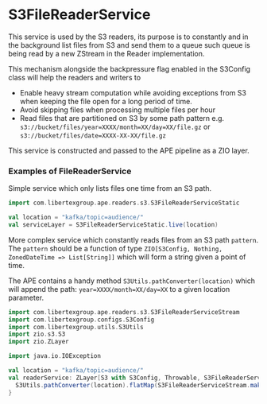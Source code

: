 # S3FileReaderService
This service is used by the S3 readers, its purpose is to constantly and in the background list files from S3 and send them to a queue such queue is being read by a new ZStream in the Reader implementation.

This mechanism alongside the backpressure flag enabled in the S3Config class will help the readers and writers to
- Enable heavy stream computation while avoiding exceptions from S3 when keeping the file open for a long period of time.
- Avoid skipping files when processing multiple files per hour
- Read files that are partitioned on S3 by some path pattern e.g. `s3://bucket/files/year=XXXX/month=XX/day=XX/file.gz` or `s3://bucket/files/date=XXXX-XX-XX/file.gz`

This service is constructed and passed to the APE pipeline as a ZIO layer.
### Examples of FileReaderService
Simple service which only lists files one time from an S3 path.
```scala
import com.libertexgroup.ape.readers.s3.S3FileReaderServiceStatic

val location = "kafka/topic=audience/"
val serviceLayer = S3FileReaderServiceStatic.live(location)
```
More complex service which constantly reads files from an S3 path `pattern`. The `pattern` should be a function of type `ZIO[S3Config, Nothing, ZonedDateTime => List[String]]` which will form a string given a point of time.

The APE contains a handy method `S3Utils.pathConverter(location)` which will append the path: `year=XXXX/month=XX/day=XX` to a given location parameter.

```scala
import com.libertexgroup.ape.readers.s3.S3FileReaderServiceStream
import com.libertexgroup.configs.S3Config
import com.libertexgroup.utils.S3Utils
import zio.s3.S3
import zio.ZLayer

import java.io.IOException

val location = "kafka/topic=audience/"
val readerService: ZLayer[S3 with S3Config, Throwable, S3FileReaderServiceStream] = ZLayer.fromZIO {
  S3Utils.pathConverter(location).flatMap(S3FileReaderServiceStream.make(_))
}
```